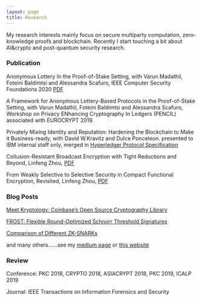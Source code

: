 ```yaml
---
layout: page
title: Research
---
```


My research interests mainly focus on secure multiparty computation, zero-knowledge proofs and blockchain. 
Recently I start touching a bit about AI&crypto and post-quantum security research. 

### Publication

Anonymous Lottery In the Proof-of-Stake Setting, with Varun Madathil, Foteini Baldimtsi and Alessandra Scafuro, IEEE Computer Security Foundations 2020 [PDF](https://eprint.iacr.org/2020/533.pdf)

A Framework for Anonymous Lottery-Based Protocols in the Proof-of-Stake Setting, with Varun Madathil, Foteini Baldimtsi and Alessandra Scafuro, Workshop on Privacy ENhancing Cryptography In Ledgers (PENCIL) associated with EUROCRYPT 2019. 

Privately Mixing Identity and Reputation: Hardening the Blockchain to Make it Business-ready, with David W.Kravitz and Dulce Ponceleon. presented to IBM internal staff only, merged in [Hyperledger Protocol Specification](https://openblockchain.readthedocs.io/en/latest/protocol-spec/) 

Collusion-Resistant Broadcast Encryption with Tight Reductions and Beyond, Linfeng Zhou, [PDF](https://eprint.iacr.org/2016/953) 

From Weakly Selective to Selective Security in Compact Functional Encryption, Revisited, Linfeng Zhou, [PDF](https://eprint.iacr.org/2016/848.pdf) 

### Blog Posts
[Meet Kryptology: Coinbase’s Open Source Cryptography Library](https://www.cryptohopper.com/news/meet-kryptology-coinbase-s-open-source-cryptography-library-4992)

[FROST: Flexible Round-Optimized Schnorr Threshold Signatures](https://medium.com/the-coinbase-blog/frost-flexible-round-optimized-schnorr-threshold-signatures-b2e950164ee1) 

[Comparison of Different ZK-SNARKs](https://medium.com/@daniel.linfeng.zhou/comparison-of-different-zk-snarks-3f3ac7dd8a4a) 

and many others......see my [medium page](https://medium.com/@daniel.linfeng.zhou) or [this website](https://lfzkoala.github.io/)

### Review

Conference: PKC 2018, CRYPTO 2018, ASIACRYPT 2018, PKC 2019, ICALP 2019 

Journal: IEEE Transactions on Information Forensics and Security 


